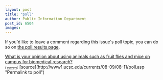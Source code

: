 ```yaml
---
layout: post
title: "poll"
author: Public Information Department
post_id: 6504
images:
---
```


<a name="content" id="content"></a>
<p style="text-align:left;">
  If you'd like to leave a comment regarding this issue's poll topic, you can do so on <a href="http://answers.polldaddy.com/poll/844273/">the poll results page</a>.
</p><script language="javascript" src="http://s3.polldaddy.com/p/844273.js" type="text/javascript">
</script><noscript><a href="http://answers.polldaddy.com/poll/844273/">What is your opinion about using animals such as fruit flies and mice on campus for biomedical research?</a><br>
<span style="font-size:9px;">( <a href="http://www.polldaddy.com">surveys</a>)</span></noscript>
[source](http://www1.ucsc.edu/currents/08-09/08-11/poll.asp "Permalink to poll")
